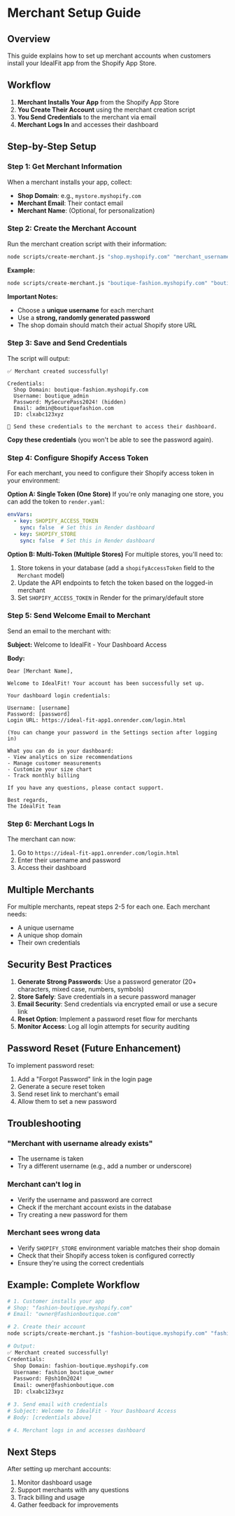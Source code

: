 # Merchant Setup Guide

## Overview

This guide explains how to set up merchant accounts when customers install your IdealFit app from the Shopify App Store.

## Workflow

1. **Merchant Installs Your App** from the Shopify App Store
2. **You Create Their Account** using the merchant creation script
3. **You Send Credentials** to the merchant via email
4. **Merchant Logs In** and accesses their dashboard

## Step-by-Step Setup

### Step 1: Get Merchant Information

When a merchant installs your app, collect:
- **Shop Domain**: e.g., `mystore.myshopify.com`
- **Merchant Email**: Their contact email
- **Merchant Name**: (Optional, for personalization)

### Step 2: Create the Merchant Account

Run the merchant creation script with their information:

```bash
node scripts/create-merchant.js "shop.myshopify.com" "merchant_username" "SecurePassword123!" "merchant@example.com"
```

**Example:**
```bash
node scripts/create-merchant.js "boutique-fashion.myshopify.com" "boutique_admin" "MySecurePass2024!" "admin@boutiquefashion.com"
```

**Important Notes:**
- Choose a **unique username** for each merchant
- Use a **strong, randomly generated password**
- The shop domain should match their actual Shopify store URL

### Step 3: Save and Send Credentials

The script will output:

```
✅ Merchant created successfully!

Credentials:
  Shop Domain: boutique-fashion.myshopify.com
  Username: boutique_admin
  Password: MySecurePass2024! (hidden)
  Email: admin@boutiquefashion.com
  ID: clxabc123xyz

📧 Send these credentials to the merchant to access their dashboard.
```

**Copy these credentials** (you won't be able to see the password again).

### Step 4: Configure Shopify Access Token

For each merchant, you need to configure their Shopify access token in your environment:

**Option A: Single Token (One Store)**
If you're only managing one store, you can add the token to `render.yaml`:

```yaml
envVars:
  - key: SHOPIFY_ACCESS_TOKEN
    sync: false  # Set this in Render dashboard
  - key: SHOPIFY_STORE
    sync: false  # Set this in Render dashboard
```

**Option B: Multi-Token (Multiple Stores)**
For multiple stores, you'll need to:
1. Store tokens in your database (add a `shopifyAccessToken` field to the `Merchant` model)
2. Update the API endpoints to fetch the token based on the logged-in merchant
3. Set `SHOPIFY_ACCESS_TOKEN` in Render for the primary/default store

### Step 5: Send Welcome Email to Merchant

Send an email to the merchant with:

**Subject:** Welcome to IdealFit - Your Dashboard Access

**Body:**
```
Dear [Merchant Name],

Welcome to IdealFit! Your account has been successfully set up.

Your dashboard login credentials:

Username: [username]
Password: [password]
Login URL: https://ideal-fit-app1.onrender.com/login.html

(You can change your password in the Settings section after logging in)

What you can do in your dashboard:
- View analytics on size recommendations
- Manage customer measurements
- Customize your size chart
- Track monthly billing

If you have any questions, please contact support.

Best regards,
The IdealFit Team
```

### Step 6: Merchant Logs In

The merchant can now:
1. Go to `https://ideal-fit-app1.onrender.com/login.html`
2. Enter their username and password
3. Access their dashboard

## Multiple Merchants

For multiple merchants, repeat steps 2-5 for each one. Each merchant needs:
- A unique username
- A unique shop domain
- Their own credentials

## Security Best Practices

1. **Generate Strong Passwords**: Use a password generator (20+ characters, mixed case, numbers, symbols)
2. **Store Safely**: Save credentials in a secure password manager
3. **Email Security**: Send credentials via encrypted email or use a secure link
4. **Reset Option**: Implement a password reset flow for merchants
5. **Monitor Access**: Log all login attempts for security auditing

## Password Reset (Future Enhancement)

To implement password reset:
1. Add a "Forgot Password" link in the login page
2. Generate a secure reset token
3. Send reset link to merchant's email
4. Allow them to set a new password

## Troubleshooting

### "Merchant with username already exists"
- The username is taken
- Try a different username (e.g., add a number or underscore)

### Merchant can't log in
- Verify the username and password are correct
- Check if the merchant account exists in the database
- Try creating a new password for them

### Merchant sees wrong data
- Verify `SHOPIFY_STORE` environment variable matches their shop domain
- Check that their Shopify access token is configured correctly
- Ensure they're using the correct credentials

## Example: Complete Workflow

```bash
# 1. Customer installs your app
# Shop: "fashion-boutique.myshopify.com"
# Email: "owner@fashionboutique.com"

# 2. Create their account
node scripts/create-merchant.js "fashion-boutique.myshopify.com" "fashion_boutique_owner" "F@sh10n2024!" "owner@fashionboutique.com"

# Output:
✅ Merchant created successfully!
Credentials:
  Shop Domain: fashion-boutique.myshopify.com
  Username: fashion_boutique_owner
  Password: F@sh10n2024!
  Email: owner@fashionboutique.com
  ID: clxabc123xyz

# 3. Send email with credentials
# Subject: Welcome to IdealFit - Your Dashboard Access
# Body: [credentials above]

# 4. Merchant logs in and accesses dashboard
```

## Next Steps

After setting up merchant accounts:
1. Monitor dashboard usage
2. Support merchants with any questions
3. Track billing and usage
4. Gather feedback for improvements
